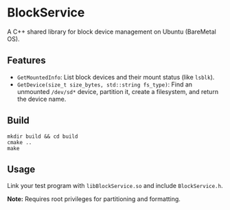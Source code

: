 # BlockService

A C++ shared library for block device management on Ubuntu (BareMetal OS).

## Features
- `GetMountedInfo`: List block devices and their mount status (like `lsblk`).
- `GetDevice(size_t size_bytes, std::string fs_type)`: Find an unmounted `/dev/sd*` device, partition it, create a filesystem, and return the device name.

## Build
```
mkdir build && cd build
cmake ..
make
```

## Usage
Link your test program with `libBlockService.so` and include `BlockService.h`.

**Note:** Requires root privileges for partitioning and formatting.
